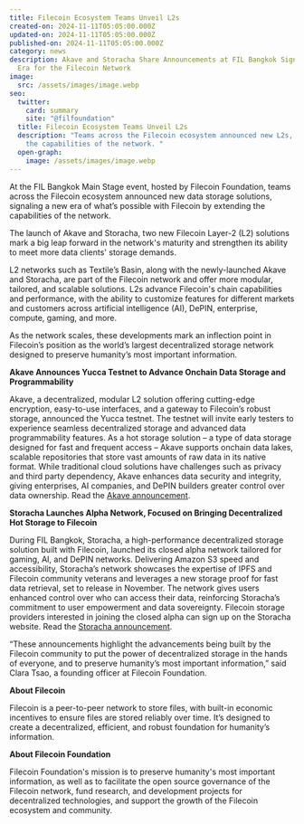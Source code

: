 ```yaml
---
title: Filecoin Ecosystem Teams Unveil L2s
created-on: 2024-11-11T05:05:00.000Z
updated-on: 2024-11-11T05:05:00.000Z
published-on: 2024-11-11T05:05:00.000Z
category: news
description: Akave and Storacha Share Announcements at FIL Bangkok Signaling New
  Era for the Filecoin Network
image:
  src: /assets/images/image.webp
seo:
  twitter:
    card: summary
    site: "@filfoundation"
  title: Filecoin Ecosystem Teams Unveil L2s
  description: "Teams across the Filecoin ecosystem announced new L2s, extending
    the capabilities of the network. "
  open-graph:
    image: /assets/images/image.webp
---
```

At the FIL Bangkok Main Stage event, hosted by Filecoin Foundation, teams across the Filecoin ecosystem announced new data storage solutions, signaling a new era of what’s possible with Filecoin by extending the capabilities of the network. 

The launch of Akave and Storacha, two new Filecoin Layer-2 (L2) solutions mark a big leap forward in the network's maturity and strengthen its ability to meet more data clients' storage demands.

L2 networks such as Textile’s Basin, along with the newly-launched Akave and Storacha, are part of the Filecoin network and offer more modular, tailored, and scalable solutions. L2s advance Filecoin's chain capabilities and performance, with the ability to customize features for different markets and customers across artificial intelligence (AI), DePIN, enterprise, compute, gaming, and more. 

As the network scales, these developments mark an inflection point in Filecoin’s position as the world’s largest decentralized storage network designed to preserve humanity’s most important information.

**Akave Announces Yucca Testnet to Advance Onchain Data Storage and Programmability**

Akave, a decentralized, modular L2 solution offering cutting-edge encryption, easy-to-use interfaces, and a gateway to Filecoin’s robust storage, announced the Yucca testnet. The testnet will invite early testers to experience seamless decentralized storage and advanced data programmability features. As a hot storage solution – a type of data storage designed for fast and frequent access – Akave supports onchain data lakes, scalable repositories that store vast amounts of raw data in its native format. While traditional cloud solutions have challenges such as privacy and third party dependency, Akave enhances data security and integrity, giving enterprises, AI companies, and DePIN builders greater control over data ownership. Read the [Akave announcement](https://www.akave.ai/blog/akave-secures-3-45-million-to-accelerate-on-chain-data-management).

**Storacha Launches Alpha Network, Focused on Bringing Decentralized Hot Storage to Filecoin**

During FIL Bangkok, Storacha, a high-performance decentralized storage solution built with Filecoin, launched its closed alpha network tailored for gaming, AI, and DePIN networks. Delivering Amazon S3 speed and accessibility, Storacha’s network showcases the expertise of IPFS and Filecoin community veterans and leverages a new storage proof for fast data retrieval, set to release in November. The network gives users enhanced control over who can access their data, reinforcing Storacha’s commitment to user empowerment and data sovereignty. Filecoin storage providers interested in joining the closed alpha can sign up on the Storacha website. Read the [Storacha announcement](https://medium.com/@storacha/storachas-alpha-network-ignites-unleashing-decentralized-hot-storage-on-filecoin-bddad58bd1be).

“These announcements highlight the advancements being built by the Filecoin community to put the power of decentralized storage in the hands of everyone, and to preserve humanity’s most important information,” said Clara Tsao, a founding officer at Filecoin Foundation. 

**About Filecoin**

Filecoin is a peer-to-peer network to store files, with built-in economic incentives to ensure files are stored reliably over time. It’s designed to create a decentralized, efficient, and robust foundation for humanity’s information. 

**About Filecoin Foundation**

Filecoin Foundation's mission is to preserve humanity's most important information, as well as to facilitate the open source governance of the Filecoin network, fund research, and development projects for decentralized technologies, and support the growth of the Filecoin ecosystem and community.
